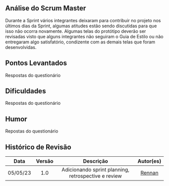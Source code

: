 ## Análise do Scrum Master

Durante a Sprint vários integrantes deixaram para contribuir no projeto nos últimos dias da Sprint, algumas atitudes estão sendo discutidas para que isso não ocorra novamente. Algumas telas do protótipo deverão ser revisadas visto que alguns integrantes não seguiram o Guia de Estilo ou não entregaram algo satisfatório, condizente com as demais telas que foram desenvolvidas. 


## Pontos Levantados
Respostas do questionário

## Dificuldades
Respostas do questionário

## Humor
Repostas do questionário

## Histórico de Revisão
| Data | Versão | Descrição | Autor(es)|
|:----:|:------:|:---------:|:--------:|
| 05/05/23 | 1.0 | Adicionando sprint planning, retrospective e review | [Rennan](https://github.com/renannOgomes)|